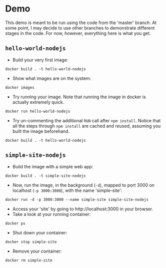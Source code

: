 # Demo

This demo is meant to be run using the code from the 'master' branch. At some point, I may decide to use other branches to demonstrate different stages in the code. For now, however, everything here is what you get. 

## `hello-world-nodejs`

* Build your very first image:
```
docker build . -t hello-world-nodejs
```
* Show what images are on the system:
```
docker images
```
* Try running your image. Note that running the image in docker is actually extremely quick.
```
docker run hello-world-nodejs
```
* Try un-commenting the additional `RUN` call after `npm install`. Notice that all the steps through `npm install` are cached and reused, assuming you built the image beforehand.
```
docker build . -t hello-world-nodejs
```

## `simple-site-nodejs`

* Build the image with a simple web app:
``` 
docker build . -t simple-site-nodejs
```
* Now, run the image, in the background (`-d`), mapped to port 3000 on localhost (`-p 3000:3000`), with the name 'simple-site':
```
docker run -d -p 3000:3000 --name simple-site simple-site-nodejs
```
* Access your 'site' by going to http://localhost:3000 in your browser.
* Take a look at your running container: 
```
docker ps
```
* Shut down your container: 
``` 
docker stop simple-site
```
* Remove your container:
```
docker rm simple-site
```
